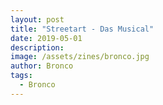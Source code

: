 ```yaml
---
layout: post
title: "Streetart - Das Musical"
date: 2019-05-01
description: 
image: /assets/zines/bronco.jpg
author: Bronco
tags:
  - Bronco
---
```

